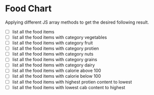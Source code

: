 # Food Chart

Applying different JS array methods to get the desired following result.

- [ ]  list all the food items
- [ ]  list all the food items with category vegetables
- [ ]  list all the food items with category fruit
- [ ]  list all the food items with category protien
- [ ]  list all the food items with category nuts
- [ ]  list all the food items with category grains
- [ ]  list all the food items with category dairy
- [ ]  list all the food items with calorie above 100
- [ ]  list all the food items with calorie below 100
- [ ]  list all the food items with highest protien content to lowest
- [ ]  list all the food items with lowest cab content to highest
